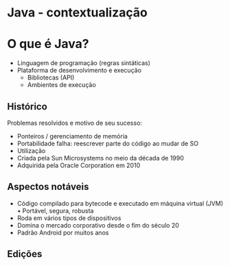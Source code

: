 # Java - contextualização
# O que é Java?
* Linguagem de programação (regras sintáticas) 
* Plataforma de desenvolvimento e execução
  * Bibliotecas (API) 
  * Ambientes de execução
## Histórico
Problemas resolvidos e motivo de seu sucesso: 
 * Ponteiros / gerenciamento de memória
 * Portabilidade falha: reescrever parte do código ao mudar
de SO
 * Utilização
* Criada pela Sun Microsystems no meio da década de
1990
* Adquirida pela Oracle Corporation em 2010
## Aspectos notáveis
* Código compilado para bytecode e
executado em máquina virtual (JVM) • Portável, segura, robusta
* Roda em vários tipos de dispositivos
* Domina o mercado corporativo desde
o fim do século 20
* Padrão Android por muitos anos
## Edições
